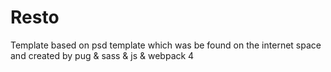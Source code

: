 # Resto
Template based on psd template which was be found on the internet space and created by pug &amp; sass &amp; js &amp; webpack 4
